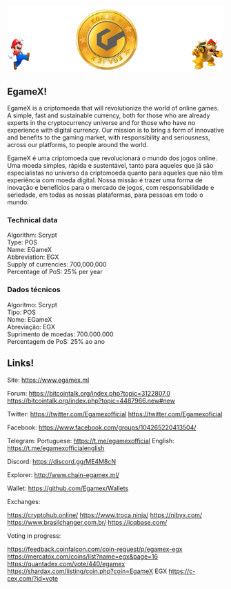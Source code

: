 ![Alt Text](https://raw.githubusercontent.com/Egamex/Wallets/master/img/wallets/windows/egamex-banner.PNG)

## EgameX!

EgameX is a criptomoeda that will revolutionize the world of online games. A simple, fast and sustainable currency, both for those who are already experts in the cryptocurrency universe and for those who have no experience with digital currency. Our mission is to bring a form of innovative and benefits to the gaming market, with responsibility and seriousness, across our platforms, to people around the world.

EgameX é uma criptomoeda que revolucionará o mundo dos jogos online. Uma moeda simples, rápida e sustentável, tanto para aqueles que já são especialistas no universo da criptomoeda quanto para aqueles que não têm experiência com moeda digital. Nossa missão é trazer uma forma de inovação e benefícios para o mercado de jogos, com responsabilidade e seriedade, em todas as nossas plataformas, para pessoas em todo o mundo.


### Technical data <br>
Algorithm: Scrypt <br>
Type: POS <br>
Name: EGameX <br>
Abbreviation: EGX <br>
Supply of currencies: 700,000,000 <br>
Percentage of PoS: 25% per year <br>

### Dados técnicos <br>
Algoritmo: Scrypt <br>
Tipo: POS <br>
Nome:	EGameX <br>
Abreviação: EGX <br>
Suprimento de moedas: 700.000.000 <br>
Percentagem de PoS: 25% ao ano <br>


## Links!
Site: https://www.egamex.ml

Forum: https://bitcointalk.org/index.php?topic=3122807.0
       https://bitcointalk.org/index.php?topic=4487966.new#new

Twitter: https://twitter.com/Egamexofficial
	       https://twitter.com/Egamexoficial

Facebook: https://www.facebook.com/groups/104265220413504/

Telegram: 
    Portuguese: https://t.me/egamexofficial
	  English: https://t.me/egamexofficialenglish

Discord: https://discord.gg/ME4M8cN

Explorer: http://www.chain-egamex.ml/

Wallet: https://github.com/Egamex/Wallets

Exchanges:

https://cryptohub.online/
https://www.troca.ninja/
https://nibyx.com/
https://www.brasilchanger.com.br/
https://icqbase.com/

Voting in progress:

https://feedback.coinfalcon.com/coin-request/p/egamex-egx
https://mercatox.com/coins/list?name=egx&page=16
https://quantadex.com/vote/440/egamex
https://shardax.com/listing/coin.php?coin=EgameX EGX
https://c-cex.com/?id=vote
